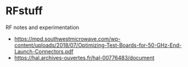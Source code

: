 # RFstuff
RF notes and experimentation

* https://mpd.southwestmicrowave.com/wp-content/uploads/2018/07/Optimizing-Test-Boards-for-50-GHz-End-Launch-Connectors.pdf
* https://hal.archives-ouvertes.fr/hal-00776483/document

